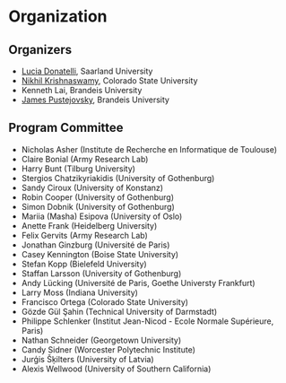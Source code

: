# Organization

## Organizers

* [Lucia Donatelli](http://luciadonatelli.georgetown.domains), Saarland University
* [Nikhil Krishnaswamy](https://www.nikhilkrishnaswamy.com), Colorado State University
* Kenneth Lai, Brandeis University
* [James Pustejovsky](http://jamespusto.com), Brandeis University

## Program Committee

* Nicholas Asher (Institute de Recherche en Informatique de Toulouse)
* Claire Bonial (Army Research Lab)
* Harry Bunt (Tilburg University)
* Stergios Chatzikyriakidis (University of Gothenburg)
* Sandy Ciroux (University of Konstanz)
* Robin Cooper (University of Gothenburg)
* Simon Dobnik (University of Gothenburg)
* Mariia (Masha) Esipova (University of Oslo)
* Anette Frank (Heidelberg University)
* Felix Gervits (Army Research Lab)
* Jonathan Ginzburg (Université de Paris)
* Casey Kennington (Boise State University)
* Stefan Kopp (Bielefeld University)
* Staffan Larsson (University of Gothenburg)
* Andy Lücking (Université de Paris, Goethe Universty Frankfurt)
* Larry Moss (Indiana University)
* Francisco Ortega (Colorado State University)
* Gözde Gül Şahin (Technical University of Darmstadt)
* Philippe Schlenker (Institut Jean-Nicod - Ecole Normale Supérieure, Paris)
* Nathan Schneider (Georgetown University)
* Candy Sidner (Worcester Polytechnic Institute)
* Jurģis Šķilters (University of Latvia)
* Alexis Wellwood (University of Southern California)
